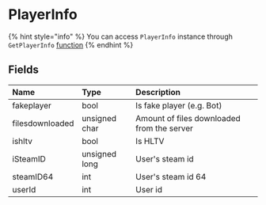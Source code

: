 # PlayerInfo

{% hint style="info" %}
You can access `PlayerInfo` instance through `GetPlayerInfo` [function](../neverlose/EngineClient.md)
{% endhint %}

## Fields

| Name | Type | Description |
| :--- | :--- | :--- |
| fakeplayer | bool | Is fake player (e.g. Bot) |
| filesdownloaded | unsigned char | Amount of files downloaded from the server |
| ishltv | bool | Is HLTV |
| iSteamID | unsigned long | User's steam id |
| steamID64 | int | User's steam id 64 |
| userId | int | User id |

